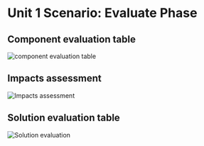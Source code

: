 # Unit 1 Scenario: Evaluate Phase

## Component evaluation table
![component evaluation table](../assets/scenario_component_evaluation.png)

## Impacts assessment
![Impacts assessment](../assets/scenario_impacts.png)

## Solution evaluation table
![Solution evaluation](../assets/scenario_solution.png)